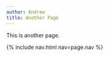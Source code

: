 ```yaml
---
author: Andrew
title: Another Page
---
```

This is another page. 

{% include nav.html nav=page.nav %}
